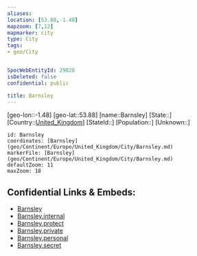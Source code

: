 ```yaml
---
aliases: 
location: [53.88,-1.48]
mapzoom: [7,12] 
mapmarker: city 
type: City
tags:
- geo/City


SpocWebEntityId: 29028
isDeleted: false
confidential: public

title: Barnsley
---
```

[geo-lon::-1.48]
[geo-lat::53.88]
[name::Barnsley]
[State::]
[Country::[United_Kingdom](geo/Continent/Europe/United_Kingdom.md)]
[StateId::]
[Population::]
[Unknown::]


```leaflet
id: Barnsley
coordinates: [Barnsley](geo/Continent/Europe/United_Kingdom/City/Barnsley.md)
markerFile: [Barnsley](geo/Continent/Europe/United_Kingdom/City/Barnsley.md)
defaultZoom: 11 
maxZoom: 18
```


## Confidential Links & Embeds: 
- [Barnsley](../../../../../../_public/geo/Continent/Europe/United_Kingdom/City/Barnsley.md) 
- [Barnsley.internal](../../../../../../_internal/geo/Continent/Europe/United_Kingdom/City/Barnsley.internal.md) 
- [Barnsley.protect](../../../../../../_protect/geo/Continent/Europe/United_Kingdom/City/Barnsley.protect.md) 
- [Barnsley.private](../../../../../../_private/geo/Continent/Europe/United_Kingdom/City/Barnsley.private.md) 
- [Barnsley.personal](../../../../../../_personal/geo/Continent/Europe/United_Kingdom/City/Barnsley.personal.md) 
- [Barnsley.secret](../../../../../../_secret/geo/Continent/Europe/United_Kingdom/City/Barnsley.secret.md) 
